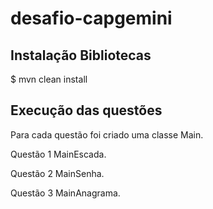 # desafio-capgemini

## Instalação Bibliotecas

$ mvn clean install

## Execução das questões

Para cada questão foi criado uma classe Main. 

Questão 1 MainEscada.

Questão 2 MainSenha.

Questão 3 MainAnagrama.
